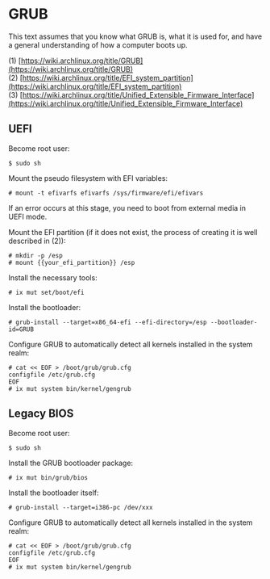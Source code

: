 # GRUB

This text assumes that you know what GRUB is, what it is used for, and have a general understanding of how a computer boots up.

(1) [https://wiki.archlinux.org/title/GRUB](https://wiki.archlinux.org/title/GRUB)<br>
(2) [https://wiki.archlinux.org/title/EFI_system_partition](https://wiki.archlinux.org/title/EFI_system_partition)<br>
(3) [https://wiki.archlinux.org/title/Unified_Extensible_Firmware_Interface](https://wiki.archlinux.org/title/Unified_Extensible_Firmware_Interface)<br>

## UEFI

Become root user:
```
$ sudo sh
```

Mount the pseudo filesystem with EFI variables:


```
# mount -t efivarfs efivarfs /sys/firmware/efi/efivars
```

If an error occurs at this stage, you need to boot from external media in UEFI mode.

Mount the EFI partition (if it does not exist, the process of creating it is well described in (2)):
```
# mkdir -p /esp
# mount {{your_efi_partition}} /esp
```

Install the necessary tools:
```
# ix mut set/boot/efi
```

Install the bootloader:
```
# grub-install --target=x86_64-efi --efi-directory=/esp --bootloader-id=GRUB
```

Configure GRUB to automatically detect all kernels installed in the system realm:
```
# cat << EOF > /boot/grub/grub.cfg
configfile /etc/grub.cfg
EOF
# ix mut system bin/kernel/gengrub
```

## Legacy BIOS

Become root user:
```
$ sudo sh
```

Install the GRUB bootloader package:
```
# ix mut bin/grub/bios
```

Install the bootloader itself:
```
# grub-install --target=i386-pc /dev/xxx
```

Configure GRUB to automatically detect all kernels installed in the system realm:
```
# cat << EOF > /boot/grub/grub.cfg
configfile /etc/grub.cfg
EOF
# ix mut system bin/kernel/gengrub
```
